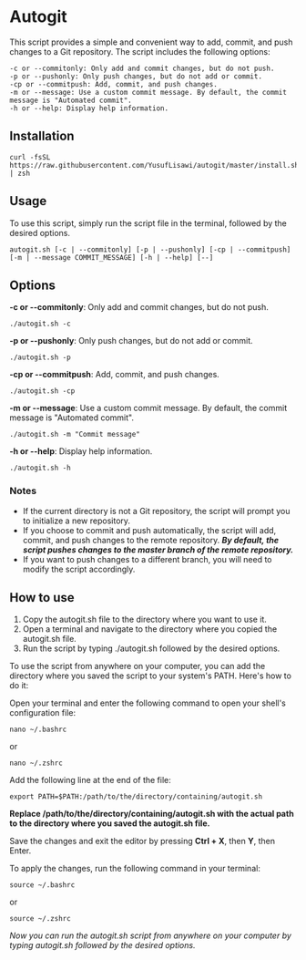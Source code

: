 # Autogit

This script provides a simple and convenient way to add, commit, and push changes to a Git repository. The script includes the following options:

    -c or --commitonly: Only add and commit changes, but do not push.
    -p or --pushonly: Only push changes, but do not add or commit.
    -cp or --commitpush: Add, commit, and push changes.
    -m or --message: Use a custom commit message. By default, the commit message is "Automated commit".
    -h or --help: Display help information.

## Installation

    curl -fsSL https://raw.githubusercontent.com/YusufLisawi/autogit/master/install.sh | zsh

## Usage

To use this script, simply run the script file in the terminal, followed by the desired options.

	autogit.sh [-c | --commitonly] [-p | --pushonly] [-cp | --commitpush] [-m | --message COMMIT_MESSAGE] [-h | --help] [--]

## Options

**-c or --commitonly**: Only add and commit changes, but do not push.

    ./autogit.sh -c

**-p or --pushonly**: Only push changes, but do not add or commit.

    ./autogit.sh -p

**-cp or --commitpush**: Add, commit, and push changes.

    ./autogit.sh -cp

**-m or --message**: Use a custom commit message. By default, the commit message is "Automated commit".


    ./autogit.sh -m "Commit message"

**-h or --help**: Display help information.


    ./autogit.sh -h

### Notes

- If the current directory is not a Git repository, the script will prompt you to initialize a new repository.
- If you choose to commit and push automatically, the script will add, commit, and push changes to the remote repository.
***By default, the script pushes changes to the master branch of the remote repository.***
- If you want to push changes to a different branch, you will need to modify the script accordingly.

## How to use

1. Copy the autogit.sh file to the directory where you want to use it.
2. Open a terminal and navigate to the directory where you copied the autogit.sh file.
3. Run the script by typing ./autogit.sh followed by the desired options.

To use the script from anywhere on your computer, you can add the directory where you saved the script to your system's PATH. Here's how to do it:

Open your terminal and enter the following command to open your shell's configuration file:

    nano ~/.bashrc
or

    nano ~/.zshrc

Add the following line at the end of the file:

    export PATH=$PATH:/path/to/the/directory/containing/autogit.sh

**Replace /path/to/the/directory/containing/autogit.sh with the actual path to the directory where you saved the autogit.sh file.**

Save the changes and exit the editor by pressing **Ctrl + X**, then **Y**, then Enter.

To apply the changes, run the following command in your terminal:

    source ~/.bashrc
or

    source ~/.zshrc

*Now you can run the autogit.sh script from anywhere on your computer by typing autogit.sh followed by the desired options.*